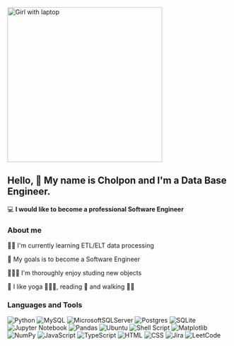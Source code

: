 <image src="girl.jpg" alt="Girl with laptop" width=350>

## Hello, 👋 My name is Cholpon and I'm a Data Base Engineer.

💻 **I would like to become a professional Software Engineer**

### About me

👩‍💻 I'm currently learning ETL/ELT data processing

🎯 My goals is to become a Software Engineer

👩🏻‍🎓 I'm thoroughly enjoy studing new objects

🥰 I like yoga 🧎🏻‍♀️, reading 📖 and walking 🚶‍♀️

### Languages and Tools

![Python](https://img.shields.io/badge/python-3670A0?style=for-the-badge&logo=python&logoColor=ffdd54)
![MySQL](https://img.shields.io/badge/mysql-%2300f.svg?style=for-the-badge&logo=mysql&logoColor=white)
![MicrosoftSQLServer](https://img.shields.io/badge/Microsoft%20SQL%20Server-CC2927?style=for-the-badge&logo=microsoft%20sql%20server&logoColor=white)
![Postgres](https://img.shields.io/badge/postgres-%23316192.svg?style=for-the-badge&logo=postgresql&logoColor=white)
![SQLite](https://img.shields.io/badge/sqlite-%2307405e.svg?style=for-the-badge&logo=sqlite&logoColor=white)
![Jupyter Notebook](https://img.shields.io/badge/jupyter-%23FA0F00.svg?style=for-the-badge&logo=jupyter&logoColor=white)
![Pandas](https://img.shields.io/badge/pandas-%23150458.svg?style=for-the-badge&logo=pandas&logoColor=white)
![Ubuntu](https://img.shields.io/badge/Ubuntu-E95420?style=for-the-badge&logo=ubuntu&logoColor=white)
![Shell Script](https://img.shields.io/badge/shell_script-%23121011.svg?style=for-the-badge&logo=gnu-bash&logoColor=white)
![Matplotlib](https://img.shields.io/badge/Matplotlib-%23ffffff.svg?style=for-the-badge&logo=Matplotlib&logoColor=black)
![NumPy](https://img.shields.io/badge/numpy-%23013243.svg?style=for-the-badge&logo=numpy&logoColor=white)
![JavaScript](https://img.shields.io/badge/JavaScript-F7DF1E?style=for-the-badge&logo=javascript&logoColor=black)
![TypeScript](https://img.shields.io/badge/TypeScript-007ACC?style=for-the-badge&logo=typescript&logoColor=white)
![HTML](https://img.shields.io/badge/-HTML-FE8F8F?style=for-the-badge&logo=html5)
![CSS](https://img.shields.io/badge/-CSS-A2DBFA?style=for-the-badge&logo=css3&logoColor=blue)
![Jira](https://img.shields.io/badge/jira-%230A0FFF.svg?style=for-the-badge&logo=jira&logoColor=white)
![LeetCode](https://img.shields.io/badge/LeetCode-000000?style=for-the-badge&logo=LeetCode&logoColor=#d16c06)

<!-- [![KnlnKS's LeetCode stats](https://leetcode-stats-six.vercel.app/api?username=cholpon-d)](https://github.com/cholpon-d/leetcode-stats) -->

